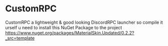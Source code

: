 # CustomRPC
CustomRPC
a lightweight & good looking DiscordRPC launcher
so compile it urself u need to install this NuGet Package to the project
https://www.nuget.org/packages/MaterialSkin.Updated/0.2.2?_src=template
